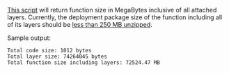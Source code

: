 [This script](lambda_code_size_including_layers.py) will return function size in MegaBytes inclusive of all attached layers. Currently, the deployment package size of the function including all of its layers should be [less than 250 MB unzipped](https://docs.aws.amazon.com/lambda/latest/dg/limits.html).

Sample output:
```
Total code size: 1012 bytes
Total layer size: 74264045 bytes
Total function size including layers: 72524.47 MB
```
